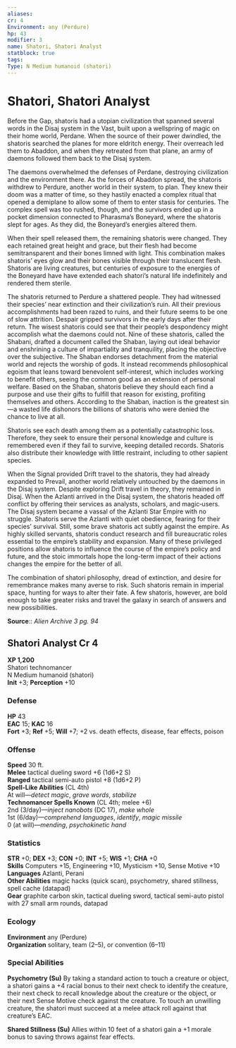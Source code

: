```yaml
---
aliases: 
cr: 4
Environment: any (Perdure)  
hp: 43
modifier: 3
name: Shatori, Shatori Analyst
statblock: true
tags: 
Type: N Medium humanoid (shatori)  
---
```


# Shatori, Shatori Analyst

Before the Gap, shatoris had a utopian civilization that spanned several words in the Disaj system in the Vast, built upon a wellspring of magic on their home world, Perdane. When the source of their power dwindled, the shatoris searched the planes for more eldritch energy. Their overreach led them to Abaddon, and when they retreated from that plane, an army of daemons followed them back to the Disaj system.

The daemons overwhelmed the defenses of Perdane, destroying civilization and the environment there. As the forces of Abaddon spread, the shatoris withdrew to Perdure, another world in their system, to plan. They knew their doom was a matter of time, so they hastily enacted a complex ritual that opened a demiplane to allow some of them to enter stasis for centuries. The complex spell was too rushed, though, and the survivors ended up in a pocket dimension connected to Pharasma’s Boneyard, where the shatoris slept for ages. As they did, the Boneyard’s energies altered them.

When their spell released them, the remaining shatoris were changed. They each retained great height and grace, but their flesh had become semitransparent and their bones limned with light. This combination makes shatoris’ eyes glow and their bones visible through their translucent flesh. Shatoris are living creatures, but centuries of exposure to the energies of the Boneyard have have extended each shatori’s natural life indefinitely and rendered them sterile.

The shatoris returned to Perdure a shattered people. They had witnessed their species’ near extinction and their civilization’s ruin. All their previous accomplishments had been razed to ruins, and their future seems to be one of slow attrition. Despair gripped survivors in the early days after their return. The wisest shatoris could see that their people’s despondency might accomplish what the daemons could not. Nine of these shatoris, called the Shabani, drafted a document called the Shaban, laying out ideal behavior and enshrining a culture of impartiality and tranquility, placing the objective over the subjective. The Shaban endorses detachment from the material world and rejects the worship of gods. It instead recommends philosophical egoism that leans toward benevolent self-interest, which includes working to benefit others, seeing the common good as an extension of personal welfare. Based on the Shaban, shatoris believe they should each find a purpose and use their gifts to fulfill that reason for existing, profiting themselves and others. According to the Shaban, inaction is the greatest sin—a wasted life dishonors the billions of shatoris who were denied the chance to live at all.

Shatoris see each death among them as a potentially catastrophic loss. Therefore, they seek to ensure their personal knowledge and culture is remembered even if they fail to survive, keeping detailed records. Shatoris also distribute their knowledge with little restraint, including to other sapient species.

When the Signal provided Drift travel to the shatoris, they had already expanded to Prevail, another world relatively untouched by the daemons in the Disaj system. Despite exploring Drift travel in theory, they remained in Disaj. When the Azlanti arrived in the Disaj system, the shatoris headed off conflict by offering their services as analysts, scholars, and magic‑users. The Disaj system became a vassal of the Azlanti Star Empire with no struggle. Shatoris serve the Azlanti with quiet obedience, fearing for their species’ survival. Still, some brave shatoris act subtly against the empire. As highly skilled servants, shatoris conduct research and fill bureaucratic roles essential to the empire’s stability and expansion. Many of these privileged positions allow shatoris to influence the course of the empire’s policy and future, and the stoic immortals hope the long-term impact of their actions changes the empire for the better of all.

The combination of shatori philosophy, dread of extinction, and desire for remembrance makes many averse to risk. Such shatoris remain in imperial space, hunting for ways to alter their fate. A few shatoris, however, are bold enough to take greater risks and travel the galaxy in search of answers and new possibilities.

**Source**:: _Alien Archive 3 pg. 94_

## Shatori Analyst Cr 4

**XP 1,200**  
Shatori technomancer  
N Medium humanoid (shatori)  
**Init** +3; **Perception** +10  

### Defense

**HP** 43  
**EAC** 15; **KAC** 16  
**Fort** +3; **Ref** +5; **Will** +7; +2 vs. death effects, disease, fear effects, poison  

### Offense

**Speed** 30 ft.  
**Melee** tactical dueling sword +6 (1d6+2 S)  
**Ranged** tactical semi-auto pistol +8 (1d6+2 P)  
**Spell-Like Abilities** (CL 4th)  
At will—_detect magic_, _grave words_, _stabilize_  
**Technomancer Spells Known** (CL 4th; melee +6)  
2nd (3/day)—_inject nanobots_ (DC 17), _make whole_  
1st (6/day)—_comprehend languages_, _identify_, _magic missile_  
0 (at will)—_mending_, _psychokinetic hand_

### Statistics

**STR** +0; **DEX** +3; **CON** +0; **INT** +5; **WIS** +1; **CHA** +0  
**Skills** Computers +15, Engineering +10, Mysticism +10, Sense Motive +10  
**Languages** Azlanti, Perani  
**Other Abilities** magic hacks (quick scan), psychometry, shared stillness, spell cache (datapad)  
**Gear** graphite carbon skin, tactical dueling sword, tactical semi-auto pistol with 27 small arm rounds, datapad

### Ecology

**Environment** any (Perdure)  
**Organization** solitary, team (2–5), or convention (6–11)

### Special Abilities

**Psychometry (Su)** By taking a standard action to touch a creature or object, a shatori gains a +4 racial bonus to their next check to identify the creature, their next check to recall knowledge about the creature or the object, or their next Sense Motive check against the creature. To touch an unwilling creature, the shatori must succeed at a melee attack roll against that creature’s EAC.

**Shared Stillness (Su)** Allies within 10 feet of a shatori gain a +1 morale bonus to saving throws against fear effects.
